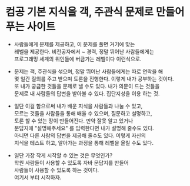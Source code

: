 # 컴공 기본 지식을 객, 주관식 문제로 만들어 푸는 사이트     
* 사람들에게 문제를 제공하고, 이 문제를 풀면 거기에 맞는    
  레벨을 제공한다. 비전공자에서 ~ 경력, 정말 뛰어난 사람들에게는     
  프로그래밍 세계의 위인들에 버금가는 레벨이다 이런식으로.     
  
* 문제는 객, 주관식을 섞으며, 정말 뛰어난 사람들에게는 따로 연락을 해    
  몇 일간 질의를 주고 받으며 토론을 진행한다. 이렇게 내가 공부하는 것이다.      
  또 내가 궁금한 것들을 문제로 낼 수도 있다. 내가 의문이 드는 것들을      
  문제로 내 사람들의 답변을 받아볼 수 있다. 집단지성을 이용 하는 것.      
  
* 일단 이걸 함으로써 내가 배운 지식을 사람들과 나눌 수 있고,     
  모르는 것들을 사람들을 통해 배울 수 있으며, 질문하고 설명하고,     
  토론 할 수 있는 장이 만들어진다. 만약 잘못 알고 있거나       
  문답지에 "설명해주세요" 를 입력한다면 내가 설명해 줄수도 있다.     
  아니면 다른 사람의 답변을 제공해 줄수도 있다. 이렇게 자신의      
  지식을 테스트 하고, 알아가는 과정을 통해 레벨을 올릴 수도 있다.      
  
* 일단 가장 작게 시작할 수 있는 것은 무엇인가?      
  학원 사람들이 사용할 수 있도록 자바 문답지를 만들어        
  사람들이 사용할 수 있도록 하는 것이다.     
  여기서 부터 시작하자. 
